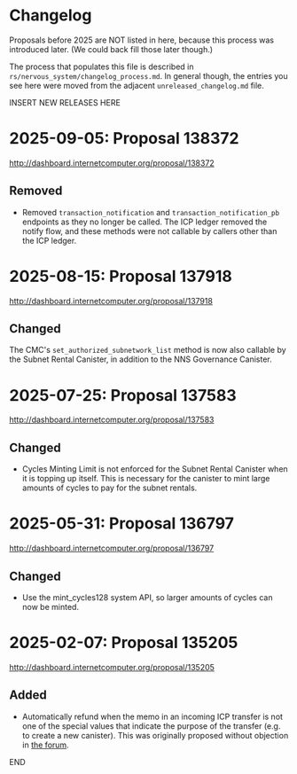 # Changelog

Proposals before 2025 are NOT listed in here, because this process was
introduced later. (We could back fill those later though.)

The process that populates this file is described in
`rs/nervous_system/changelog_process.md`. In general though, the entries you see
here were moved from the adjacent `unreleased_changelog.md` file.


INSERT NEW RELEASES HERE

# 2025-09-05: Proposal 138372

http://dashboard.internetcomputer.org/proposal/138372

## Removed

- Removed `transaction_notification` and `transaction_notification_pb` endpoints as they
  no longer be called. The ICP ledger removed the notify flow, and these methods were not
  callable by callers other than the ICP ledger.


# 2025-08-15: Proposal 137918

http://dashboard.internetcomputer.org/proposal/137918

## Changed

The CMC's `set_authorized_subnetwork_list` method is now also callable by the Subnet Rental Canister, in addition to the NNS Governance Canister.


# 2025-07-25: Proposal 137583

http://dashboard.internetcomputer.org/proposal/137583

## Changed

* Cycles Minting Limit is not enforced for the Subnet Rental Canister when it is topping up itself.
  This is necessary for the canister to mint large amounts of cycles to pay for the subnet rentals.


# 2025-05-31: Proposal 136797

http://dashboard.internetcomputer.org/proposal/136797

## Changed

- Use the mint_cycles128 system API, so larger amounts of cycles can now be minted.


# 2025-02-07: Proposal 135205

http://dashboard.internetcomputer.org/proposal/135205

## Added

* Automatically refund when the memo in an incoming ICP transfer is not one of
  the special values that indicate the purpose of the transfer (e.g. to create a
  new canister). This was originally proposed without objection in [the forum].

[the forum]: https://forum.dfinity.org/t/extend-cycles-minting-canister-functionality/37749/2


END
